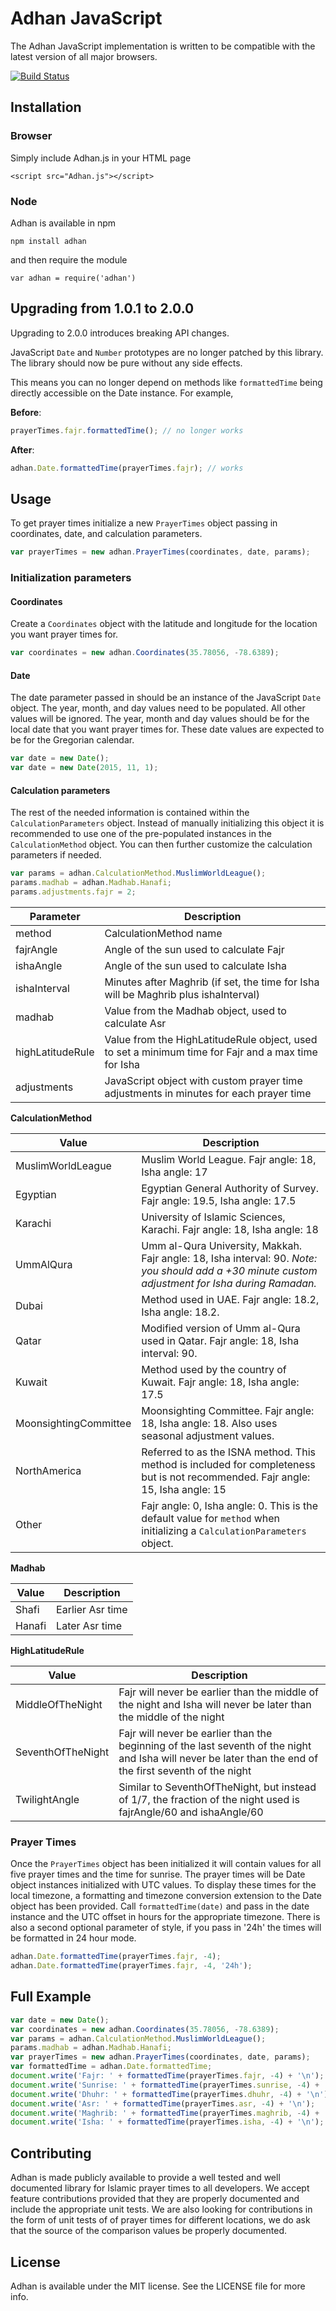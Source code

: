 # Adhan JavaScript

The Adhan JavaScript implementation is written to be compatible with the latest version of all major browsers.

[![Build Status](https://travis-ci.org/batoulapps/adhan-js.svg?branch=master)](https://travis-ci.org/batoulapps/adhan-js)

## Installation

### Browser

Simply include Adhan.js in your HTML page

```
<script src="Adhan.js"></script>
```

### Node

Adhan is available in npm

```
npm install adhan
```

and then require the module

```
var adhan = require('adhan')
```

## Upgrading from 1.0.1 to 2.0.0
Upgrading to 2.0.0 introduces breaking API changes. 

JavaScript `Date` and `Number` prototypes are no longer patched by this library. 
The library should now be pure without any side effects.

This means you can no longer depend on methods like `formattedTime` being directly accessible on the Date instance. For example,
 
**Before**:

```js
prayerTimes.fajr.formattedTime(); // no longer works
```

**After**:

```js
adhan.Date.formattedTime(prayerTimes.fajr); // works
```


## Usage

To get prayer times initialize a new `PrayerTimes` object passing in coordinates,
date, and calculation parameters.

```js
var prayerTimes = new adhan.PrayerTimes(coordinates, date, params);
```

### Initialization parameters

#### Coordinates

Create a `Coordinates` object with the latitude and longitude for the location
you want prayer times for.

```js
var coordinates = new adhan.Coordinates(35.78056, -78.6389);
```

#### Date

The date parameter passed in should be an instance of the JavaScript `Date`
object. The year, month, and day values need to be populated. All other
values will be ignored. The year, month and day values should be for the local date
that you want prayer times for. These date values are expected to be for the Gregorian calendar.

```js
var date = new Date();
var date = new Date(2015, 11, 1);
```

#### Calculation parameters

The rest of the needed information is contained within the `CalculationParameters` object.
Instead of manually initializing this object it is recommended to use one of the pre-populated
instances in the `CalculationMethod` object. You can then further
customize the calculation parameters if needed.

```js
var params = adhan.CalculationMethod.MuslimWorldLeague();
params.madhab = adhan.Madhab.Hanafi;
params.adjustments.fajr = 2;
```

| Parameter | Description |
| --------- | ----------- |
| method    | CalculationMethod name |
| fajrAngle | Angle of the sun used to calculate Fajr |
| ishaAngle | Angle of the sun used to calculate Isha |
| ishaInterval | Minutes after Maghrib (if set, the time for Isha will be Maghrib plus ishaInterval) |
| madhab | Value from the Madhab object, used to calculate Asr |
| highLatitudeRule | Value from the HighLatitudeRule object, used to set a minimum time for Fajr and a max time for Isha |
| adjustments | JavaScript object with custom prayer time adjustments in minutes for each prayer time |

**CalculationMethod**

| Value | Description |
| ----- | ----------- |
| MuslimWorldLeague | Muslim World League. Fajr angle: 18, Isha angle: 17 |
| Egyptian | Egyptian General Authority of Survey. Fajr angle: 19.5, Isha angle: 17.5 |
| Karachi | University of Islamic Sciences, Karachi. Fajr angle: 18, Isha angle: 18 |
| UmmAlQura | Umm al-Qura University, Makkah. Fajr angle: 18, Isha interval: 90. *Note: you should add a +30 minute custom adjustment for Isha during Ramadan.* |
| Dubai | Method used in UAE. Fajr angle: 18.2, Isha angle: 18.2. |
| Qatar | Modified version of Umm al-Qura used in Qatar. Fajr angle: 18, Isha interval: 90. |
| Kuwait | Method used by the country of Kuwait. Fajr angle: 18, Isha angle: 17.5 |
| MoonsightingCommittee | Moonsighting Committee. Fajr angle: 18, Isha angle: 18. Also uses seasonal adjustment values. |
| NorthAmerica | Referred to as the ISNA method. This method is included for completeness but is not recommended. Fajr angle: 15, Isha angle: 15 |
| Other | Fajr angle: 0, Isha angle: 0. This is the default value for `method` when initializing a `CalculationParameters` object. |

**Madhab**

| Value | Description |
| ----- | ----------- |
| Shafi | Earlier Asr time |
| Hanafi | Later Asr time |

**HighLatitudeRule**

| Value | Description |
| ----- | ----------- |
| MiddleOfTheNight | Fajr will never be earlier than the middle of the night and Isha will never be later than the middle of the night |
| SeventhOfTheNight | Fajr will never be earlier than the beginning of the last seventh of the night and Isha will never be later than the end of the first seventh of the night |
| TwilightAngle | Similar to SeventhOfTheNight, but instead of 1/7, the fraction of the night used is fajrAngle/60 and ishaAngle/60 |


### Prayer Times

Once the `PrayerTimes` object has been initialized it will contain values
for all five prayer times and the time for sunrise. The prayer times will be
Date object instances initialized with UTC values. To display these
times for the local timezone, a formatting and timezone conversion extension
to the Date object has been provided. Call `formattedTime(date)` and pass in 
the date instance and the  UTC offset in hours for the appropriate timezone.
There is also a second optional parameter of style, if you pass in '24h' the
times will be formatted in 24 hour mode.

```js
adhan.Date.formattedTime(prayerTimes.fajr, -4);
adhan.Date.formattedTime(prayerTimes.fajr, -4, '24h');
```

## Full Example

```js
var date = new Date();
var coordinates = new adhan.Coordinates(35.78056, -78.6389);
var params = adhan.CalculationMethod.MuslimWorldLeague();
params.madhab = adhan.Madhab.Hanafi;
var prayerTimes = new adhan.PrayerTimes(coordinates, date, params);
var formattedTime = adhan.Date.formattedTime;
document.write('Fajr: ' + formattedTime(prayerTimes.fajr, -4) + '\n');
document.write('Sunrise: ' + formattedTime(prayerTimes.sunrise, -4) + '\n');
document.write('Dhuhr: ' + formattedTime(prayerTimes.dhuhr, -4) + '\n');
document.write('Asr: ' + formattedTime(prayerTimes.asr, -4) + '\n');
document.write('Maghrib: ' + formattedTime(prayerTimes.maghrib, -4) + '\n');
document.write('Isha: ' + formattedTime(prayerTimes.isha, -4) + '\n');
```

## Contributing

Adhan is made publicly available to provide a well tested and well documented library for Islamic prayer times to all 
developers. We accept feature contributions provided that they are properly documented and include the appropriate 
unit tests. We are also looking for contributions in the form of unit tests of of prayer times for different 
locations, we do ask that the source of the comparison values be properly documented.

## License

Adhan is available under the MIT license. See the LICENSE file for more info.

